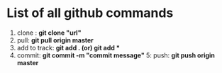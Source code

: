 # List of all github commands
1. clone : <b>git clone "url" </b>
2. pull: <b>git pull origin master</b>
3. add to track: <b>git add .    (or) git add *</b>
4. commit: <b>git commit -m "commit message"</b>
5: push: <b>git push origin master</b>
